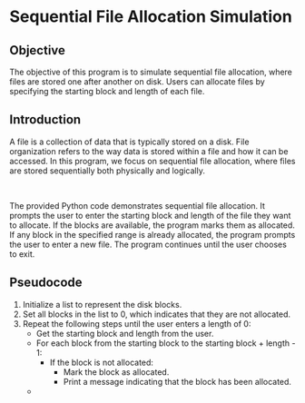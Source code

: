 <h1>Sequential File Allocation Simulation</h1>

<h2>Objective</h2>
<p>The objective of this program is to simulate sequential file allocation, where files are stored one after another on disk. Users can allocate files by specifying the starting block and length of each file.</p>

<h2>Introduction</h2>
<p>A file is a collection of data that is typically stored on a disk. File organization refers to the way data is stored within a file and how it can be accessed. In this program, we focus on sequential file allocation, where files are stored sequentially both physically and logically.</p>
<br>
<p>The provided Python code demonstrates sequential file allocation. It prompts the user to enter the starting block and length of the file they want to allocate. If the blocks are available, the program marks them as allocated. If any block in the specified range is already allocated, the program prompts the user to enter a new file. The program continues until the user chooses to exit.</p>

<h2>Pseudocode</h2>
<ol>
    <li>Initialize a list to represent the disk blocks.</li>
    <li>Set all blocks in the list to 0, which indicates that they are not allocated.</li>
    <li>
        Repeat the following steps until the user enters a length of 0:
        <ul>
            <li>Get the starting block and length from the user.</li>
            <li> 
                For each block from the starting block to the starting block + length - 1:
                <ul>
                    <li>
                        If the block is not allocated:
                        <ul>
                            <li>Mark the block as allocated.</li>
                            <li>Print a message indicating that the block has been allocated.</li>
                        </ul>
                    </li>
                </ul>
                <li></li>
            </li>
        </ul>
    </li>
</ol>    
